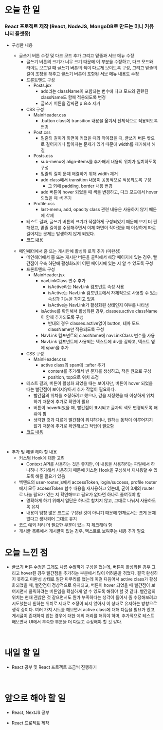 # 오늘 한 일

### React 프로젝트 제작 (React, NodeJS, MongoDB로 만드는 미니 커뮤니티 플랫폼)

- 구성한 내용

  - 글쓰기 버튼 수정 및 다크 모드 추가 그리고 밑줄과 서브 메뉴 수정
    - 글쓰기 버튼의 크기가 너무 크기 때문에 이 부분을 수정하고, 다크 모드와 라이트 모드일 때 글쓰기 버튼의 색이 다르게 보이도록 구성, 그리고 밑줄의 길이 조정을 해주고 글쓰기 버튼이 포함된 서브 메뉴 내용도 수정
    - 프론트엔드 구성
      - Posts.jsx
        - add라는 className이 포함되는 변수에 다크 모드와 관련된 className도 함께 적용되도록 변경
        - 글쓰기 버튼을 감싸던 p 요소 제거
    - CSS 구성
      - MainHeader.css
        - .button class에 transition 내용을 옮겨서 전체적으로 적용되도록 변경
      - Post.css
        - 밑줄의 길이가 화면이 커졌을 때와 작아졌을 때, 글쓰기 버튼 밖으로 길어지거나 짧아지는 문제가 있기 때문에 width를 제거해서 해결
      - Posts.css
        - sub-menu에 align-items를 추가해서 내용의 위치가 일치하도록 구성
        - 밑줄의 길이 문제 해결하기 위해 width 제거
        - add class에서 transition 내용이 공통적으로 적용되도록 구성
          - 그 외에 padding, border 내용 변경
        - add 버튼이 hover 되었을 때 색을 변경하고, 다크 모드에서 hover 되었을 때 색 추가
      - Profile.css
        - last-menu, add, opacity class 관련 내용은 사용하지 않기 때문에 삭제
    - 테스트 결과, 글쓰기 버튼의 크기가 적절하게 구성되었기 때문에 보기 더 편해졌고, 밑줄 길이를 수정해주면서 이제 화면이 작아졌을 때 이상하게 따로 길어지는 문제는 발생하지 않게 되었다.
    - [코드 내용](https://github.com/jeongsangtae/mini-community-platform/commit/2f4006d3eaf28f763471c47b396a3c0a6b839297)

  <br />

  - 메인헤더에서 홈 또는 게시판에 활성화 로직 추가 (미완성)
    - 메인헤더에서 홈 또는 게시판 버튼을 클릭해서 해당 페이지에 있는 경우, 빨간점이 우측 하단에 활성화되어 어떤 페이지에 있는 지 알 수 있도록 구성
    - 프론트엔드 구성
      - MainHeader.jsx
        - navLinkClass 변수 추가
          - isActive라는 NavLink 컴포넌트 속성 사용
          - isActive는 NavLink 컴포넌트에서 자체적으로 사용할 수 있는 속성과 기능을 가지고 있음
          - isActive는 NavLink가 활성화된 상태인지 여부를 나타냄
        - isActive를 확인해서 활성화된 경우, classes.active className이 함께 추가되도록 구성
          - 반대의 경우 classes.active없이 button, 테마 모드 className만 적용되도록 구성
        - NavLink 컴포넌트의 className에 navLinkClass 변수를 사용
        - NavLink 컴포넌트에 사용되는 텍스트에 div를 감싸고, 텍스트 옆에 span을 추가
    - CSS 구성
      - MainHeader.css
        - active class의 span에 ::after 추가
          - content를 추가해서 빈 문자를 생성하고, 작은 원으로 구성
          - position, top으로 위치 조정
    - 테스트 결과, 버튼이 활성화 되었을 때는 보이지만, 버튼이 hover 되었을 때는 빨간점이 보이지않아서 추가 작업이 필요하다.
      - 빨간점의 위치를 조정하려고 했으나, 값을 지정했을 때 이상하게 위치하기 때문에 추가로 확인이 필요
      - 버튼이 hover되었을 때, 빨간점이 표시되고 글자의 색도 변경되도록 해줘야 함
      - 생각한 것과 다르게 빨간점이 위치하거나, 원하는 동작이 이루어지지 않기 때문에 추가로 확인해보고 작업이 필요함
    - [코드 내용](https://github.com/jeongsangtae/mini-community-platform/commit/8bf69ab0a3f679de4b95cdffd160b21125670231)

<br />

- 추가 및 해결 해야 할 내용
  - 커스텀 Hook에 대한 고려
    - Context API를 사용하는 것은 좋지만, 이 내용을 사용하려는 파일에서 하나하나 추가해서 사용하기 때문에 커스텀 Hook을 구성해서 재사용할 수 있도록 해줄 필요가 있음
  - 백엔드의 user-router.js에서 accessToken, login/success, profile router에서 모두 accessToken 함수 내용을 재사용하고 있는데, 굳이 3개의 router로 나눌 필요가 있는 지 확인해보고 필요가 없다면 하나로 줄여줘야 함
    - 명확하게 하기 위해서 일단은 하나로 합치지 않고, 그대로 나눠서 사용하도록 유지
    - 내용이 엄청 많은 코드로 구성된 것이 아니기 때문에 현재로서는 크게 문제 없다고 생각되어 그대로 유지
  - 코드 예외 처리 더 필요한 부분이 있는 지 체크해야 함
  - 게시글 목록에서 게시글이 없는 경우, 텍스트로 보여주는 내용 추가 필요

# 오늘 느낀 점

- 글쓰기 버튼 수정은 그래도 나름 수월하게 구성을 했는데, 버튼이 활성화된 경우 그리고 hover된 경우 빨간점을 추가하는 부분에서 많이 어려움을 겪었다. 결국 완성하지 못하고 미완성 상태로 일단 마무리를 했는데 이걸 다듬어서 active class가 활성화되었을 때, 빨간점이 정상적으로 유지되고, 버튼이 hover 되었을 때 빨간점이 보여지면서 클릭하려는 버튼임을 확실하게 알 수 있도록 해줘야 할 것 같다. 빨간점의 위치는 현재 괜찮은 것 같으면서도 뭔가 부족하다는 생각이 들어서 좀 수정해보려고 시도했는데 원하는 위치로 제대로 조정이 되지 않아서 이 상태로 유지하는 방향으로 생각 중이다. 여러 가지 시도를 해보면서 active class에 대해 다듬을 필요가 있고, 게시글이 존재하지 않는 경우에 대한 예외 처리를 해줘야 하며, 추가적으로 테스트해보면서 UI에서 부족한 부분을 더 다듬고 수정해야 할 것 같다.

<br />

# 내일 할 일

- React 공부 및 React 프로젝트 조금씩 진행하기

<br />

# 앞으로 해야 할 일

- React, NextJS 공부

- React 프로젝트 제작
